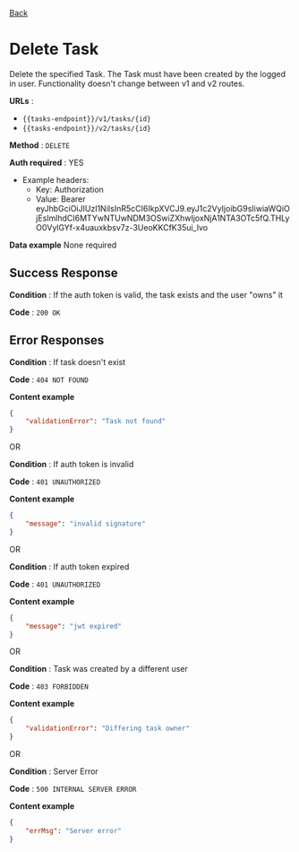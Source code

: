 [Back](../README.md)

# Delete Task

Delete the specified Task. The Task must have been created by the logged in user. Functionality doesn't change between v1 and v2 routes.

**URLs** :
* `{{tasks-endpoint}}/v1/tasks/{id}`
* `{{tasks-endpoint}}/v2/tasks/{id}`

**Method** : `DELETE`

**Auth required** : YES

* Example headers: 
    * Key: Authorization
    * Value: Bearer eyJhbGciOiJIUzI1NiIsInR5cCI6IkpXVCJ9.eyJ1c2VyIjoibG9sIiwiaWQiOjEsImlhdCI6MTYwNTUwNDM3OSwiZXhwIjoxNjA1NTA3OTc5fQ.THLyO0VylGYf-x4uauxkbsv7z-3UeoKKCfK35ui_lvo

**Data example** None required

## Success Response

**Condition** : If the auth token is valid, the task exists and the user "owns" it

**Code** : `200 OK`

## Error Responses

**Condition** : If task doesn't exist

**Code** : `404 NOT FOUND`

**Content example**
```json
{
    "validationError": "Task not found"
}
```

OR

**Condition** : If auth token is invalid

**Code** : `401 UNAUTHORIZED`

**Content example**
```json
{
    "message": "invalid signature"
}
```

OR

**Condition** : If auth token expired

**Code** : `401 UNAUTHORIZED`

**Content example**
```json
{
    "message": "jwt expired"
}
```

OR

**Condition** : Task was created by a different user

**Code** : `403 FORBIDDEN`

**Content example**
```json
{
    "validationError": "Differing task owner"
}
```

OR

**Condition** : Server Error

**Code** : `500 INTERNAL SERVER ERROR`

**Content example**
```json
{
    "errMsg": "Server error"
}
```